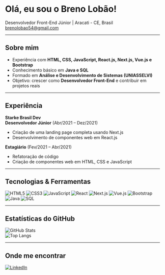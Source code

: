 #  Olá, eu sou o Breno Lobão!

Desenvolvedor Front-End Júnior | 
Aracati - CE, Brasil  
brenolobao54@gmail.com  

---

##  Sobre mim
-  Experiência com **HTML, CSS, JavaScript, React.js, Next.js, Vue.js e Bootstrap**  
-  Conhecimento básico em **Java e SQL**  
-  Formado em **Análise e Desenvolvimento de Sistemas (UNIASSELVI)**    
-  Objetivo: crescer como **Desenvolvedor Front-End** e contribuir em projetos reais

---

##  Experiência
**Starke Brasil Dev**  
**Desenvolvedor Júnior** (Abr/2021 – Dez/2021)  
  - Criação de uma landing page completa usando Next.js  
  - Desenvolvimento de componentes web em React.js  

**Estagiário** (Fev/2021 – Abr/2021)  
  - Refatoração de código  
  - Criação de componentes web em HTML, CSS e JavaScript  

---

##  Tecnologias & Ferramentas
![HTML5](https://img.shields.io/badge/HTML5-E34F26?style=for-the-badge&logo=html5&logoColor=fff)
![CSS3](https://img.shields.io/badge/CSS3-1572B6?style=for-the-badge&logo=css3&logoColor=fff)
![JavaScript](https://img.shields.io/badge/JavaScript-F7DF1E?style=for-the-badge&logo=javascript&logoColor=000)
![React](https://img.shields.io/badge/React-20232A?style=for-the-badge&logo=react&logoColor=61DAFB)
![Next.js](https://img.shields.io/badge/Next.js-000000?style=for-the-badge&logo=nextdotjs&logoColor=fff)
![Vue.js](https://img.shields.io/badge/Vue.js-35495E?style=for-the-badge&logo=vuedotjs&logoColor=4FC08D)
![Bootstrap](https://img.shields.io/badge/Bootstrap-563D7C?style=for-the-badge&logo=bootstrap&logoColor=fff)
![Java](https://img.shields.io/badge/Java-ED8B00?style=for-the-badge&logo=openjdk&logoColor=fff)
![SQL](https://img.shields.io/badge/SQL-4479A1?style=for-the-badge&logo=mysql&logoColor=fff)

---

##  Estatísticas do GitHub
![GitHub Stats](https://github-readme-stats.vercel.app/api?username=brenolobao&show_icons=true&theme=dracula)  
![Top Langs](https://github-readme-stats.vercel.app/api/top-langs/?username=brenolobao&layout=compact&theme=dracula)  

---

##  Onde me encontrar
[![LinkedIn](https://img.shields.io/badge/LinkedIn-0077B5?style=for-the-badge&logo=linkedin&logoColor=fff)](https://www.linkedin.com/in/breno-lob%C3%A3o-b81013203)  








